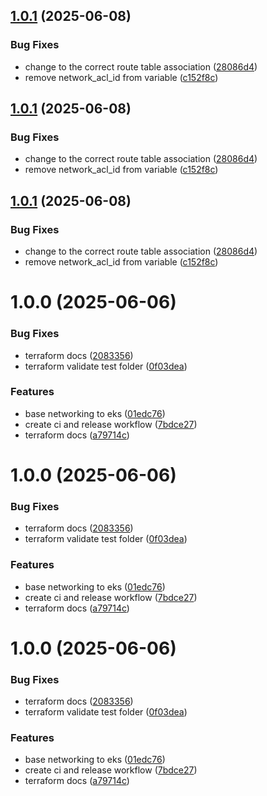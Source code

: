 ## [1.0.1](https://github.com/karol-olive/cn-networking/compare/v1.0.0...v1.0.1) (2025-06-08)


### Bug Fixes

* change to the correct route table association ([28086d4](https://github.com/karol-olive/cn-networking/commit/28086d478825967dd2e476b7d7926380cee71b99))
* remove network_acl_id from variable ([c152f8c](https://github.com/karol-olive/cn-networking/commit/c152f8c7a01439da82698a43a71a09c2823e836d))

## [1.0.1](https://github.com/karol-olive/cn-networking/compare/v1.0.0...v1.0.1) (2025-06-08)


### Bug Fixes

* change to the correct route table association ([28086d4](https://github.com/karol-olive/cn-networking/commit/28086d478825967dd2e476b7d7926380cee71b99))
* remove network_acl_id from variable ([c152f8c](https://github.com/karol-olive/cn-networking/commit/c152f8c7a01439da82698a43a71a09c2823e836d))

## [1.0.1](https://github.com/karol-olive/cn-networking/compare/v1.0.0...v1.0.1) (2025-06-08)


### Bug Fixes

* change to the correct route table association ([28086d4](https://github.com/karol-olive/cn-networking/commit/28086d478825967dd2e476b7d7926380cee71b99))
* remove network_acl_id from variable ([c152f8c](https://github.com/karol-olive/cn-networking/commit/c152f8c7a01439da82698a43a71a09c2823e836d))

# 1.0.0 (2025-06-06)


### Bug Fixes

* terraform docs ([2083356](https://github.com/karol-olive/cn-networking/commit/2083356ce32733b6a5924438fc4a1af1eee63da1))
* terraform validate test folder ([0f03dea](https://github.com/karol-olive/cn-networking/commit/0f03deae99d4edeb7b69ef229f0c9c338c5c186f))


### Features

* base networking to eks ([01edc76](https://github.com/karol-olive/cn-networking/commit/01edc76c90dc7f80788052bfac49c786838413c1))
* create ci and release workflow ([7bdce27](https://github.com/karol-olive/cn-networking/commit/7bdce27f159f2adb55b5a7cfb16cba91dd15920e))
* terraform docs ([a79714c](https://github.com/karol-olive/cn-networking/commit/a79714c07edf5050d5a1a69078529c0017f92d6d))

# 1.0.0 (2025-06-06)


### Bug Fixes

* terraform docs ([2083356](https://github.com/karol-olive/cn-networking/commit/2083356ce32733b6a5924438fc4a1af1eee63da1))
* terraform validate test folder ([0f03dea](https://github.com/karol-olive/cn-networking/commit/0f03deae99d4edeb7b69ef229f0c9c338c5c186f))


### Features

* base networking to eks ([01edc76](https://github.com/karol-olive/cn-networking/commit/01edc76c90dc7f80788052bfac49c786838413c1))
* create ci and release workflow ([7bdce27](https://github.com/karol-olive/cn-networking/commit/7bdce27f159f2adb55b5a7cfb16cba91dd15920e))
* terraform docs ([a79714c](https://github.com/karol-olive/cn-networking/commit/a79714c07edf5050d5a1a69078529c0017f92d6d))

# 1.0.0 (2025-06-06)


### Bug Fixes

* terraform docs ([2083356](https://github.com/karol-olive/cn-networking/commit/2083356ce32733b6a5924438fc4a1af1eee63da1))
* terraform validate test folder ([0f03dea](https://github.com/karol-olive/cn-networking/commit/0f03deae99d4edeb7b69ef229f0c9c338c5c186f))


### Features

* base networking to eks ([01edc76](https://github.com/karol-olive/cn-networking/commit/01edc76c90dc7f80788052bfac49c786838413c1))
* create ci and release workflow ([7bdce27](https://github.com/karol-olive/cn-networking/commit/7bdce27f159f2adb55b5a7cfb16cba91dd15920e))
* terraform docs ([a79714c](https://github.com/karol-olive/cn-networking/commit/a79714c07edf5050d5a1a69078529c0017f92d6d))
